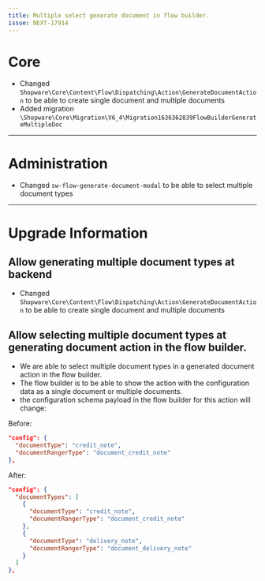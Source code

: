 ```yaml
---
title: Multiple select generate document in flow builder.
issue: NEXT-17914
---
```

# Core
* Changed `Shopware\Core\Content\Flow\Dispatching\Action\GenerateDocumentAction` to be able to create single document and multiple documents
* Added migration `\Shopware\Core\Migration\V6_4\Migration1636362839FlowBuilderGenerateMultipleDoc`
___
# Administration
* Changed `sw-flow-generate-document-modal` to be able to select multiple document types
___
# Upgrade Information

## Allow generating multiple document types at backend
* Changed `Shopware\Core\Content\Flow\Dispatching\Action\GenerateDocumentAction` to be able to create single document and multiple documents

## Allow selecting multiple document types at generating document action in the flow builder.
* We are able to select multiple document types in a generated document action in the flow builder.
* The flow builder is to be able to show the action with the configuration data as a single document or multiple documents.
* the configuration schema payload in the flow builder for this action will change:

Before:
```json
"config": {
  "documentType": "credit_note",
  "documentRangerType": "document_credit_note"
},
```

After:
```json
"config": {
  "documentTypes": [
    {
      "documentType": "credit_note",
      "documentRangerType": "document_credit_note"
    },
    {
      "documentType": "delivery_note",
      "documentRangerType": "document_delivery_note"
    }
  ]
},
```
